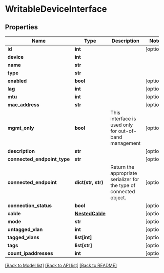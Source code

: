 # WritableDeviceInterface

## Properties
Name | Type | Description | Notes
------------ | ------------- | ------------- | -------------
**id** | **int** |  | [optional] 
**device** | **int** |  | 
**name** | **str** |  | 
**type** | **str** |  | 
**enabled** | **bool** |  | [optional] 
**lag** | **int** |  | [optional] 
**mtu** | **int** |  | [optional] 
**mac_address** | **str** |  | [optional] 
**mgmt_only** | **bool** | This interface is used only for out-of-band management | [optional] 
**description** | **str** |  | [optional] 
**connected_endpoint_type** | **str** |  | [optional] 
**connected_endpoint** | **dict(str, str)** |  Return the appropriate serializer for the type of connected object.  | [optional] 
**connection_status** | **bool** |  | [optional] 
**cable** | [**NestedCable**](NestedCable.md) |  | [optional] 
**mode** | **str** |  | [optional] 
**untagged_vlan** | **int** |  | [optional] 
**tagged_vlans** | **list[int]** |  | [optional] 
**tags** | **list[str]** |  | [optional] 
**count_ipaddresses** | **int** |  | [optional] 

[[Back to Model list]](../README.md#documentation-for-models) [[Back to API list]](../README.md#documentation-for-api-endpoints) [[Back to README]](../README.md)


